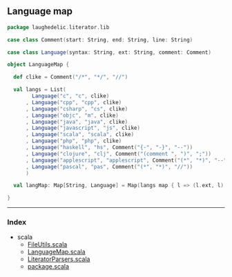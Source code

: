 ## Language map

```scala
package laughedelic.literator.lib

case class Comment(start: String, end: String, line: String)

case class Language(syntax: String, ext: String, comment: Comment)

object LanguageMap {

  def clike = Comment("/*", "*/", "//")

  val langs = List(
        Language("c", "c", clike)
      , Language("cpp", "cpp", clike)
      , Language("csharp", "cs", clike)
      , Language("objc", "m", clike)
      , Language("java", "java", clike)
      , Language("javascript", "js", clike)
      , Language("scala", "scala", clike)
      , Language("php", "php", clike)
      , Language("haskell", "hs", Comment("{-", "-}", "--"))
      , Language("clojure", "clj", Comment("(comment ", ")", ";"))
      , Language("applescript", "applescript", Comment("(*", "*)", "--"))
      , Language("pascal", "pas", Comment("(*", "*)", "//"))
      )

  val langMap: Map[String, Language] = Map(langs map { l => (l.ext, l) }: _*)

}

```


------

### Index

+ scala
  + [FileUtils.scala][FileUtils.scala]
  + [LanguageMap.scala][LanguageMap.scala]
  + [LiteratorParsers.scala][LiteratorParsers.scala]
  + [package.scala][package.scala]

[FileUtils.scala]: FileUtils.scala.md
[LanguageMap.scala]: LanguageMap.scala.md
[LiteratorParsers.scala]: LiteratorParsers.scala.md
[package.scala]: package.scala.md
[Readme.md]: Readme.md.md